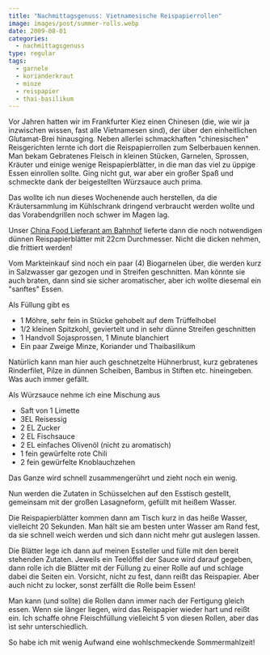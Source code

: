 ```yaml
---
title: "Nachmittagsgenuss: Vietnamesische Reispapierrollen"
image: images/post/summer-rolls.webp
date: 2009-08-01
categories: 
  - nachmittagsgenuss
type: regular
tags: 
  - garnele
  - korianderkraut
  - minze
  - reispapier
  - thai-basilikum
---
```


Vor Jahren hatten wir im Frankfurter Kiez einen Chinesen (die, wie wir ja inzwischen wissen, fast alle Vietnamesen sind), der über den einheitlichen Glutamat-Brei hinausging. Neben allerlei schmackhaften "chinesischen" Reisgerichten lernte ich dort die Reispapierrollen zum Selberbauen kennen. Man bekam Gebratenes Fleisch in kleinen Stücken, Garnelen, Sprossen, Kräuter und einige wenige Reispapierblätter, in die man das viel zu üppige Essen einrollen sollte. Ging nicht gut, war aber ein großer Spaß und schmeckte dank der beigestellten Würzsauce auch prima.

Das wollte ich nun dieses Wochenende auch herstellen, da die Kräutersammlung im Kühlschrank dringend verbraucht werden wollte und das Vorabendgrillen noch schwer im Magen lag.

Unser [China Food Lieferant am Bahnhof](https://www.yelp.de/biz/asiatische-lebensmittel-thanh-binh-m%C3%BCnster) lieferte dann die noch notwendigen dünnen Reispapierblätter mit 22cm Durchmesser. Nicht die dicken nehmen, die frittiert werden!

Vom Markteinkauf sind noch ein paar (4) Biogarnelen über, die werden kurz in Salzwasser gar gezogen und in Streifen geschnitten. Man könnte sie auch braten, dann sind sie sicher aromatischer, aber ich wollte diesemal ein "sanftes" Essen.

Als Füllung gibt es

- 1 Möhre, sehr fein in Stücke gehobelt auf dem Trüffelhobel
- 1/2 kleinen Spitzkohl, geviertelt und in sehr dünne Streifen geschnitten
- 1 Handvoll Sojasprossen, 1 Minute blanchiert
- Ein paar Zweige Minze, Koriander und Thaibasilikum

Natürlich kann man hier auch geschnetzelte Hühnerbrust, kurz gebratenes Rinderfilet, Pilze in dünnen Scheiben, Bambus in Stiften etc. hineingeben. Was auch immer gefällt.

Als Würzsauce nehme ich eine Mischung aus

- Saft von 1 Limette
- 3EL Reisessig
- 2 EL Zucker
- 2 EL Fischsauce
- 2 EL einfaches Olivenöl (nicht zu aromatisch)
- 1 fein gewürfelte rote Chili
- 2 fein gewürfelte Knoblauchzehen

Das Ganze wird schnell zusammengerührt und zieht noch ein wenig.

Nun werden die Zutaten in Schüsselchen auf den Esstisch gestellt, gemeinsam mit der großen Lasagneform, gefüllt mit heißem Wasser.

Die Reispapierblätter kommen dann am Tisch kurz in das heiße Wasser, vielleicht 20 Sekunden. Man hält sie am besten unter Wasser am Rand fest, da sie schnell weich werden und sich dann nicht mehr gut auslegen lassen.

Die Blätter lege ich dann auf meinen Essteller und fülle mit den bereit stehenden Zutaten. Jeweils ein Teelöffel der Sauce wird darauf gegeben, dann rolle ich die Blätter mit der Füllung zu einer Rolle auf und schlage dabei die Seiten ein. Vorsicht, nicht zu fest, dann reißt das Reispapier. Aber auch nicht zu locker, sonst zerfällt die Rolle beim Essen!

Man kann (und sollte) die Rollen dann immer nach der Fertigung gleich essen. Wenn sie länger liegen, wird das Reispapier wieder hart und reißt ein. Ich schaffe ohne Fleischfüllung vielleicht 5 von diesen Rollen, aber das ist sehr unterschiedlich.

So habe ich mit wenig Aufwand eine wohlschmeckende Sommermahlzeit!
